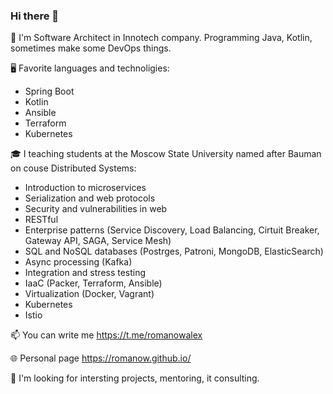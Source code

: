 ### Hi there 👋


🙂 I'm Software Architect in Innotech company. Programming Java, Kotlin, sometimes make some DevOps things.


🖥 Favorite languages and technoligies:
* Spring Boot
* Kotlin
* Ansible
* Terraform
* Kubernetes


🎓 I teaching students at the Moscow State University named after Bauman on couse Distributed Systems:
* Introduction to microservices
* Serialization and web protocols
* Security and vulnerabilities in web
* RESTful
* Enterprise patterns (Service Discovery, Load Balancing, Cirtuit Breaker, Gateway API, SAGA, Service Mesh)
* SQL and NoSQL databases (Postrges, Patroni, MongoDB, ElasticSearch)
* Async processing (Kafka)
* Integration and stress testing
* IaaC (Packer, Terraform, Ansible)
* Virtualization (Docker, Vagrant)
* Kubernetes
* Istio


📫 You can write me https://t.me/romanowalex

🌐 Personal page https://romanow.github.io/

🤔 I'm looking for intersting projects, mentoring, it consulting.
